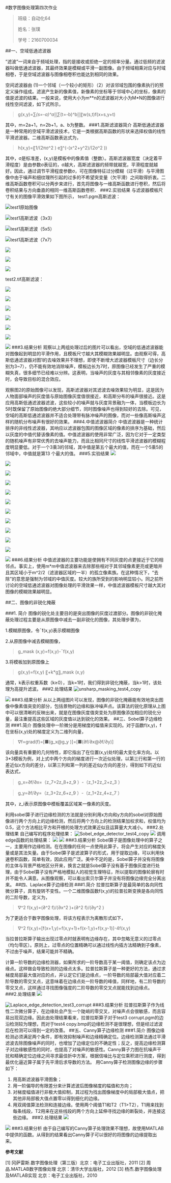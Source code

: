 #数字图像处理第四次作业
> 班级：自动化64 
> 
> 姓名：张璞  
> 
> 学号：2160700034




##一、空域低通滤波器



“滤波”一词来自于频域处理，指的是接收或拒绝一定的频率分量。通过低频的滤波器叫做低通滤波器，其最终效果是模糊或平滑一副图像。由于频域相乘对应与时域相卷，于是空域滤波器与图像相卷积也能达到相同的效果。

空间滤波器由
(1)一个邻域（一个较小的矩形）（2）对该邻域包围的像素执行的预定义操作组成。滤波产生新的像素值，新像素的坐标等于邻域中心的坐标，像素的值是滤波的结果。一般来说，使用大小为m**n的滤波器对大小为M*N的图像进行线性空间滤波，如下式所示，


> g(x,y)=∑_(s=-a)^a▒∑_(t=-b)^b▒〖w(s,t)f(x+s,y+t)



其中，m=2a+1，n=2b+1，a、b为整数。
###1.高斯滤波器简介
高斯低通滤波器是一种常用的空域平滑滤波技术，它是一类根据高斯函数的形状来选择权值的线性平滑滤波器。二维高斯函数表达式为，


> h(x,y)=〖1/(2πσ^2 ) e〗^(-(x^2+y^2)/(2σ^2 )) 



 其中，σ是标准差，(x,y)是模板中的像素值（整数）。高斯滤波器宽度（决定着平滑程度）是由参数σ表征的，σ越大，高斯滤波器的频带就越宽，平滑程度就越好。因此，通过调节平滑程度参数σ，可在图像特征过分模糊（过平滑）与平滑图像中由于噪声和细纹理所引起的过多的不希望突变量（欠平滑）之间取得折衷。二维高斯函数卷积可以分两步来进行，首先将图像与一维高斯函数进行卷积，然后将卷积结果与方向垂直的相同一维高斯函数卷积． 
###2.实验结果
与滤波器模板尺寸有关的图像平滑效果如下图所示，
test1.pgm高斯滤波：

![test1原始图像](media/78d1d04e8119e2fd3f94d380ceba0d47.png)

![test1高斯滤波（3x3）](media/62456c8d3ee80a330f12625c2e30d2f0.png)

![test1高斯滤波（5x5）](media/b7572f33ca8560726b99599552ffcaee.png)

![test1高斯滤波（7x7）](media/27f3c2755b9f4176f1456a0b1e2d306f.png)

![](media/aa07bb66e179cf57aa4bb0eadf0f7f93.emf)

![](media/a6d865c6ad3725aa7dfd3b3773c7c84c.emf)

![](media/1bab7028d78bc37385ce7c5cb5f38cdb.emf)

test2.tif高斯滤波：

![](media/6dfdb246b28b7ada0f034b6708dff542.emf)

![](media/5d97d5f1ac2102f600934a5a061ebb46.emf)

![](media/b3a00bf747d9710928cc70180f7042e0.emf)

![](media/5c3d629898397aad61608b625916044e.emf)

![](media/57389884d0cbb83272691d3cc0774d30.emf)

![](media/eab5bdc1396be74aadfc91e43b75f0f7.emf)

![](media/91aa4b80458dc797c2e81aceaedd545e.emf)
###3.结果分析
观察以上两组处理过后的图片可以看出，空域的低通滤波器能对图像起到明显的平滑作用，且模板尺寸越大其模糊效果越明显。由观察可得，高斯低通滤波器对图1的去噪效果并不理想，即使不断增大滤波器模板尺寸（边长分别为3~7），仍不能有效地消除噪声，模板边长为7时，原图像已经发生了严重的模糊失真，很多细节已经难以分辨。这表明，当噪声的灰度与其相邻像素的灰度接近时，会导致目标的混合效应。

观察图2的原始图像可以发现，高斯滤波器对其滤波去噪效果较为明显，这是因为人物面部噪声的灰度值与原始图像灰度值很接近，和高斯分布的噪声很接近。这是应用高斯低通滤波器滤波，这些较小的噪声就与灰度背景融为一体，当模板边长为5时既保留了原始图像的绝大部分细节，同时图像噪声也得到较好的去除。可见，空域的高斯低通滤波器并不适合处理带有脉冲噪声的图像，而对一些像高斯噪声这样的随机分布噪声有很好的效果。
###4.中值滤波器简介
中值滤波器是一种统计排序的非线性滤波器，其响应以滤波器包围的图像区域的像素的排序为基础，然后以灰度的中值代替该像素的值。中值滤波器的使用非常广泛，因为它对于一定类型的随机噪声有非常优秀的去噪声能力，而且比相同尺寸的线性平滑滤波器的模糊程度明显要低。对于一个3乘3的邻域，其中值是第五个最大的值，而在一个5乘5的邻域中，中值就是第13 个最大的值。
###5.实验结果
![](media/6d720d21f7fdb2a6cf6800bd8ddf7d40.png)

![](media/16e4783a3dd8cd1b2e415854e5f23909.png)

![](media/5cec226fa3f2a0bf0629dc1b4caf5f93.png)

![](media/a6b4fd2c4bdbea561032363a4bda827a.png)

![](media/dcd37d897e8c81318d5047ec3b3011a6.png)

![](media/4eca1739fb8439154be7b164972c1a9f.png)

![](media/d08dfa65861def9adfbdf36020d54700.png)

![](media/8c9792d36956df51cf2ad0fd50191020.png)

![](media/1d9bf60f4117b286a7fc7df08323edcc.png)

![](media/f397072a99d3b263e0dbfa0a299a0849.png)

![](media/2eb7c6f06345b28a0b6e13dc06710473.png)

![](media/665c5b3804b188fe11870108c98aaf25.png)
###6.结果分析
中值滤波器的主要功能是使拥有不同灰度的点更接近于它的相邻点。事实上，使用m*m中值滤波器来去除那些相对于其邻域像素更亮或更暗并且其区域小于m^2/2（滤波器区域的一半）的孤立像素族。在这种情况下，“去除”的意思是强制为邻域的中值灰度。较大的族所受到的影响明显较小。同之前所讨论的空域低通滤波器对图像处理的平滑效果一样，中值滤波器模板尺寸越大其对图像的模糊效果越明显。


##二、图像的非锐化掩蔽
	

###1. 简介
图像的锐化处主要目的是突出图像的灰度过渡部分。图像的非锐化掩蔽处理过程主要是从原图像中减去一副非锐化的图像，其处理步骤为，
	

1.模糊原图像，令¯f(x,y)表示模糊图像

2.从原图像中减去模糊图像，

> g_mask (x,y)=f(x,y)-¯f(x,y)

3.将模板加到原图像上	

> g(x,y)=f(x,y) 〖+k*g〗_mask (x,y)


通常，k表示权重系数（k≥0），当k=1时，我们得到非锐化掩蔽，当k>1时，该处理为高提升滤波。
###2.处理结果
![unsharp_masking_test4_copy](media/d60e80986b86e0899c6674003451cb48.png)

![](media/06c7bef31d2b8f90c4472df34de35333.emf)
###3.结果分析
从以上两组图片可以发现，图像的非锐化掩蔽能有效地突出图像中像素值突变的部分，包括景物的边缘和脉冲噪声点。该算法的锐化原理从上图中可以很清晰的反映出来，就是在图像灰度值突变处为原图像添加相应的锐化分量，最注重提高这些区域的灰度值以达到锐化的效果。
##三、Sobel算子边缘检测
###1.简介
图像处理中一阶微分是用梯度的幅值来实现的。对于函数f(x,y)，f在坐标(x,y)处的梯度定义为二维列向量，

> ∇f=grad(f)=[■(g_x@g_y )]=[■(∂f/∂x@∂f/∂y)]

该向量具有重要的几何特性，即它指出了在位置(x,y)处f的最大变化率方向。以3*3模板为例，对上式中两个方向的梯度进行一次近似处理，以第三行和第一行的差近似𝑥方向的差分，以第三列和第一列的差近似𝑦方向的差分，得到如下的近似表达式，

> g_x=∂f/∂x=（z_7+2z_8+z_9 ）-（z_1+2z_2+z_3 ）

> g_y=∂f/∂y=（z_3+2z_6+z_9 ）-（z_1+2z_4+z_7 ）

其中，z_i表示原图像中模板覆盖区域某一像素的灰度。

利用sobel算子进行边缘检测的方法就是分别利用x方向和y方向的sobel对原始图像进行两个方向上的边缘检测，然后将两个方向上的检测结果加权求和，权值均为0.5，这个方法相比平方和开根的处理方式效果近似且运算量大大减小。
###2.处理结果
自己编写的程序处理结果：
![Sobel_edge_detector_test4_copy](media/ee3a0f5ccab04e3f5d440463b74472be.png)
![](media/37603b87de6a255857fb46dc499629b3.emf)
调用edge函数的处理结果：
![](media/c731c8ad1f674c5e8905f1673e29cbd1.emf)
![](media/a1a70c82d7b5f6f80594c692dcb3cebe.emf)
###3.结果分析
Sobel算子是图像处理中的算子之一，主要用作边缘检测。在在图像的任何一点使用此算子，将会产生对应的梯度矢量或是其法矢量。由于Sobel算子是滤波算子的形式，用于提取边缘，可以利用快速卷积函数，简单有效，因此应用广泛。美中不足的是，Sobel算子并没有将图像的主体与背景严格地区分开来，换言之就是Sobel算子没有基于图像灰度进行处理，由于Sobel算子没有严格地模拟人的视觉生理特征，所以提取的图像轮廓有时并不能令人满意。从图像观察，可以看出索贝尔算子并没有将图像边缘完全分离出来。
##四、Laplace算子边缘检测
###1.简介
拉普拉斯算子是最简单的各向同性微分算子，具有旋转不变性。一个二维图像函数f(x,y)的拉普拉斯变换是各向同性的二阶导数，定义为，
                        
> ∇^2 f(x,y)=(∂^2 f)/(∂x^2 )+(∂^2 f)/(∂y^2 )  
              
为了更适合于数字图像处理，将该方程表示为离散形式如下，

> ∇^2 f(x,y)=[f(x+1,y)+f(x,y+1)+f(x-1,y)+f(x,y-1)]-4f(x,y)

当拉普拉斯算子输出出现过零点时就表明有边缘存在，其中忽略无意义的过零点（均匀零区）。原则上，过零点的位置精确可以通过线性内插方法精确到子像素，不过由于噪声，结果可能并不精确。

计算一阶导数的边缘检测器，如果所求的一阶导数高于某一阈值，则确定该点为边缘点。这样做会导致检测的边缘点太多。拉普拉斯算子是一种更好的方法，通过求梯度局部最大值对应的点，并认定它们是边缘点，一阶导数的局部最大值对应着二阶导数的零交叉点，这意味着在边缘点处一阶导数的峰值，同样地，有二阶导数的零交叉点，这样通过寻找图像强度的二阶导数的零交叉点就能找到边缘点。
###2.处理结果
![](media/5cc4c5e0f05682015bdda71739601e2e.emf)

![Laplace_edge_detection_test3_corrupt](media/f5440a00a74e32d612bcc2d5d45c3b23.png)
###3.结果分析
拉普拉斯算子作为线性二次微分算子，在边缘处会产生一个陡峭的零交叉，对噪声点会很敏感，而且容易出现双边缘。因此由处理结果看来，拉普拉斯算子对于test3 corrupt.pgm的边沿检测较为理想，而对于test4 copy.bmp的边缘检测不是很理想，但是经过滤波后在检测可以得到一定的改善。
##五、Canny算子边缘检测
###1.简介
图像边缘检测必须满足两个条件，即有效抑制噪声和边缘精确定位。边缘检测算法通过平滑滤波去除图像噪声的同时，也增加了边缘定位的不确定性；反之，提高边缘检测算子对边缘敏感性的同时，也提高了对噪声的敏感性。Canny算子力图在抗噪声干扰和精确定位边缘之间寻求最佳折中方案，根据信噪比与定位乘积进行测度，得到最优化逼近算子属于先平滑后求导数的方法。
用Canny算子检测图像边缘的步骤如下：
	
1. 用高斯滤波器平滑图象；
1. 用一阶偏导的有限差分来计算滤波后图像梯度的幅值和方向；
1. 对梯度幅值进行非极大值抑制，其过程为找出图像梯度中的局部极大值点，把其他非局部极大值点置零以得到细化的边缘。
1. 用双阈值算法检测和连接边缘。使用两个阈值T1和T2（T1>T2），T1用来找到每条线段，T2用来在这些线段的两个方向上延伸寻找边缘的断裂处，并连接这些边缘。
###2.处理结果
![](media/e9038b7226f00e7242ef3d702c09bd9d.emf)

![](media/a805da3b6b34e83f3e8fe0a555b1adf3.emf)
###3.结果分析
由于自己编写的Canny算子处理效果不理想，故使用MATLAB中提供的函数。从得到的结果看出Canny算子可以很好的将图像的边缘提取出来。


**参考文献**

[1] 冈萨雷斯.数字图像处理（第三版）北京：电子工业出版社，2011
[2] 周品.MATLAB数字图像处理 北京：清华大学出版社，2012
[3] 杨杰.数字图像处理及MATLAB实现 北京：电子工业出版社，2010








